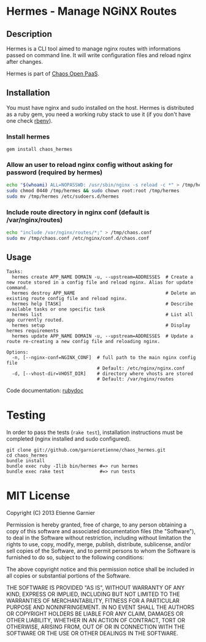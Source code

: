 Hermes - Manage NGiNX Routes
============================

Description
------------

Hermes is a CLI tool aimed to manage nginx routes with informations passed on command line. It will write configuration files and reload nginx after changes.

Hermes is part of [Chaos Open PaaS](https://github.com/garnieretienne/chaos).

Installation
------------

You must have nginx and sudo installed on the host. Hermes is distributed as a ruby gem, you need a working ruby stack to use it (if you don't have one check [rbenv](https://github.com/sstephenson/rbenv)).

### Install hermes
  
`gem install chaos_hermes`

### Allow an user to reload nginx config without asking for password (required by hermes)

```bash
echo "$(whoami) ALL=NOPASSWD: /usr/sbin/nginx -s reload -c *" > /tmp/hermes
sudo chmod 0440 /tmp/hermes && sudo chown root:root /tmp/hermes 
sudo mv /tmp/hermes /etc/sudoers.d/hermes
```

### Include route directory in nginx conf (default is /var/nginx/routes)

```bash
echo "include /var/nginx/routes/*;" > /tmp/chaos.conf 
sudo mv /tmp/chaos.conf /etc/nginx/conf.d/chaos.conf
```

Usage
-----

```
Tasks:
  hermes create APP_NAME DOMAIN -u, --upstream=ADDRESSES  # Create a new route stored in a config file and reload nginx. Alias for update command. 
  hermes destroy APP_NAME                                 # Delete an existing route config file and reload nginx. 
  hermes help [TASK]                                      # Describe available tasks or one specific task
  hermes list                                             # List all app currently routed. 
  hermes setup                                            # Display hermes requirements
  hermes update APP_NAME DOMAIN -u, --upstream=ADDRESSES  # Update a route re-creating a new config file and reloading nginx. 

Options:
  -n, [--nginx-conf=NGINX_CONF]  # full path to the main nginx config file
                                 # Default: /etc/nginx/nginx.conf
  -d, [--vhost-dir=VHOST_DIR]    # directory where vhosts are stored
                                 # Default: /var/nginx/routes

```

Code documentation: [rubydoc](http://www.rubydoc.info/github/garnieretienne/chaos_hermes/master/frames)

Testing
=======

In order to pass the tests (`rake test`), installation instructions must be completed (nginx installed and sudo configured).

```
git clone git://github.com/garnieretienne/chaos_hermes.git
cd chaos_hermes
bundle install
bundle exec ruby -Ilib bin/hermes #=> run hermes
bundle exec rake test             #=> run tests
```

MIT License
===========

Copyright (C) 2013 Etienne Garnier

Permission is hereby granted, free of charge, to any person obtaining a copy of this software and associated documentation files (the "Software"), to deal in the Software without restriction, including without limitation the rights to use, copy, modify, merge, publish, distribute, sublicense, and/or sell copies of the Software, and to permit persons to whom the Software is furnished to do so, subject to the following conditions:

The above copyright notice and this permission notice shall be included in all copies or substantial portions of the Software.

THE SOFTWARE IS PROVIDED "AS IS", WITHOUT WARRANTY OF ANY KIND, EXPRESS OR IMPLIED, INCLUDING BUT NOT LIMITED TO THE WARRANTIES OF MERCHANTABILITY, FITNESS FOR A PARTICULAR PURPOSE AND NONINFRINGEMENT. IN NO EVENT SHALL THE AUTHORS OR COPYRIGHT HOLDERS BE LIABLE FOR ANY CLAIM, DAMAGES OR OTHER LIABILITY, WHETHER IN AN ACTION OF CONTRACT, TORT OR OTHERWISE, ARISING FROM, OUT OF OR IN CONNECTION WITH THE SOFTWARE OR THE USE OR OTHER DEALINGS IN THE SOFTWARE.